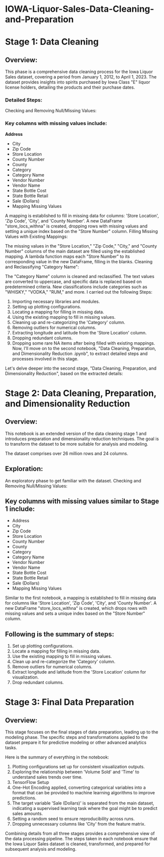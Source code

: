 # IOWA-Liquor-Sales-Data-Cleaning-and-Preparation
# Stage 1: Data Cleaning
## Overview:
This phase is a comprehensive data cleaning process for the Iowa Liquor Sales dataset, covering a period from January 1, 2012, to April 1, 2023. The dataset provides insights into spirits purchased by Iowa Class "E" liquor license holders, detailing the products and their purchase dates.

### Detailed Steps:
Checking and Removing Null/Missing Values:

### Key columns with missing values include:
**Address**
- City
- Zip Code
- Store Location
- County Number
- County
- Category
- Category Name
- Vendor Number
- Vendor Name
- State Bottle Cost
- State Bottle Retail
- Sale (Dollars)
- Mapping Missing Values

A mapping is established to fill in missing data for columns: 'Store Location', 'Zip Code', 'City', and 'County Number'. A new DataFrame "store_locs_withna" is created, dropping rows with missing values and setting a unique index based on the "Store Number" column.
Filling Missing Values with Existing Mappings:

The missing values in the "Store Location," "Zip Code," "City," and "County Number" columns of the main dataset are filled using the established mapping. A lambda function maps each "Store Number" to its corresponding value in the new DataFrame, filling in the blanks.
Cleaning and Reclassifying "Category Name":

The "Category Name" column is cleaned and reclassified. The text values are converted to uppercase, and specific data is replaced based on predetermined criteria. New classifications include categories such as "WHISKY," "VODKA," "RUM," and more.
I carried out the following Steps:
1. Importing necessary libraries and modules.
2. Setting up plotting configurations.
3. Locating a mapping for filling in missing data.
4. Using the existing mapping to fill in missing values.
5. Cleaning up and re-categorizing the 'Category' column.
6. Removing outliers for numerical columns.
7. Extracting longitude and latitude from the 'Store Location' column.
8. Dropping redundant columns.
9. Dropping some rare NA items after being filled with existing mappings.
Now, I'll move on to the second notebook, "Data Cleaning, Preparation, and Dimensionality Reduction .ipynb", to extract detailed steps and processes involved in this stage.

Let's delve deeper into the second stage, "Data Cleaning, Preparation, and Dimensionality Reduction", based on the extracted details:

# Stage 2: Data Cleaning, Preparation, and Dimensionality Reduction
## Overview:
This notebook is an extended version of the data cleaning stage 1 and introduces preparation and dimensionality reduction techniques. The goal is to transform the dataset to be more suitable for analysis and modeling.

The dataset comprises over 26 million rows and 24 columns.
## Exploration:
An exploratory phase to get familiar with the dataset.
Checking and Removing Null/Missing Values:
## Key columns with missing values similar to Stage 1 include:
- Address
- City
- Zip Code
- Store Location
- County Number
- County
- Category
- Category Name
- Vendor Number
- Vendor Name
- State Bottle Cost
- State Bottle Retail
- Sale (Dollars)
- Mapping Missing Values

Similar to the first notebook, a mapping is established to fill in missing data for columns like 'Store Location', 'Zip Code', 'City', and 'County Number'. A new DataFrame "store_locs_withna" is created, which drops rows with missing values and sets a unique index based on the "Store Number" column.

## Following is the summary of steps:
1. Set up plotting configurations.
2. Locate a mapping for filling in missing data.
3. Use the existing mapping to fill in missing values.
4. Clean up and re-categorize the 'Category' column.
5. Remove outliers for numerical columns.
6. Extract longitude and latitude from the 'Store Location' column for visualization.
7. Drop redundant columns.

# Stage 3: Final Data Preparation
## Overview:
This stage focuses on the final stages of data preparation, leading up to the modeling phase. The specific steps and transformations applied to the dataset prepare it for predictive modeling or other advanced analytics tasks.

Here is the summary of everything in the notebook: 
1. Plotting configurations set up for consistent visualization outputs.
2. Exploring the relationship between 'Volume Sold' and 'Time' to understand sales trends over time.
3. TensorFlow Setup
4. One-Hot Encoding applied, converting categorical variables into a format that can be provided to machine learning algorithms to improve predictions.
5. The target variable 'Sale (Dollars)' is separated from the main dataset, indicating a supervised learning task where the goal might be to predict sales amounts.
6. Setting a random seed to ensure reproducibility across runs.
7. Dropping unnecessary columns like 'City' from the feature matrix.


Combining details from all three stages provides a comprehensive view of the data processing pipeline. The steps taken in each notebook ensure that the Iowa Liquor Sales dataset is cleaned, transformed, and prepared for subsequent analysis and modeling.
